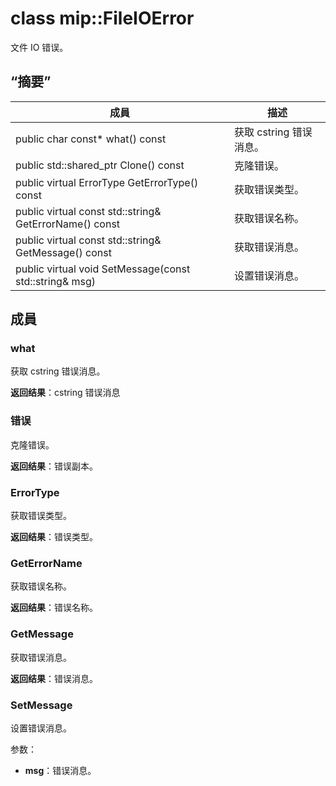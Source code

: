 # <a name="class-mipfileioerror"></a>class mip::FileIOError 
文件 IO 错误。
  
## <a name="summary"></a>“摘要”
 成員                        | 描述                                
--------------------------------|---------------------------------------------
 public char const* what() const  |  获取 cstring 错误消息。
public std::shared_ptr<Error> Clone() const  |  克隆错误。
 public virtual ErrorType GetErrorType() const  |  获取错误类型。
 public virtual const std::string& GetErrorName() const  |  获取错误名称。
 public virtual const std::string& GetMessage() const  |  获取错误消息。
 public virtual void SetMessage(const std::string& msg)  |  设置错误消息。
  
## <a name="members"></a>成員
  
### <a name="what"></a>what
获取 cstring 错误消息。

  
**返回结果**：cstring 错误消息
  
### <a name="error"></a>错误
克隆错误。

  
**返回结果**：错误副本。
  
### <a name="errortype"></a>ErrorType
获取错误类型。

  
**返回结果**：错误类型。
  
### <a name="geterrorname"></a>GetErrorName
获取错误名称。

  
**返回结果**：错误名称。
  
### <a name="getmessage"></a>GetMessage
获取错误消息。

  
**返回结果**：错误消息。
  
### <a name="setmessage"></a>SetMessage
设置错误消息。

参数：  
* **msg**：错误消息。

